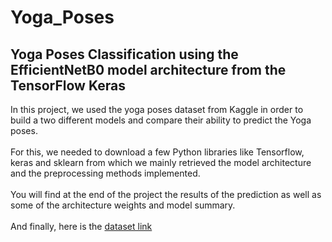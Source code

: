 # Yoga_Poses
## Yoga Poses Classification using the EfficientNetB0 model architecture from the TensorFlow Keras
In this project, we used the yoga poses dataset from Kaggle in order to build a two different models and compare their ability to predict the Yoga poses. <br><br>
For this, we needed to download a few Python libraries like Tensorflow, keras and sklearn from which we mainly retrieved the model architecture and the preprocessing methods implemented.<br><br>
You will find at the end of the project the results of the prediction as well as some of the architecture weights and model summary.<br><br>
And finally, here is the <a href = "https://www.kaggle.com/datasets/niharika41298/yoga-poses-dataset">dataset link 
